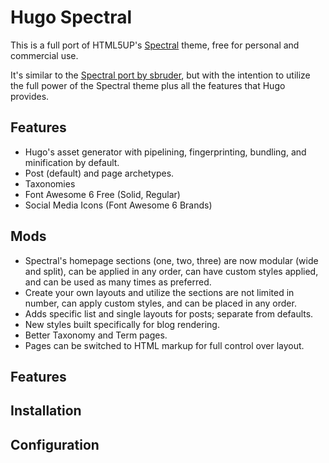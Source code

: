 # Hugo Spectral

This is a full port of HTML5UP's [Spectral](https://html5up.net/spectral) theme, free for personal and commercial use.

It's similar to the [Spectral port by sbruder](https://github.com/sbruder/spectral), but with the intention to utilize the full power of the Spectral theme plus all the features that Hugo provides.

## Features

- Hugo's asset generator with pipelining, fingerprinting, bundling, and minification by default.
- Post (default) and page archetypes.
- Taxonomies
- Font Awesome 6 Free (Solid, Regular)
- Social Media Icons (Font Awesome 6 Brands)

## Mods

- Spectral's homepage sections (one, two, three) are now modular (wide and split), can be applied in any order, can have custom styles applied, and can be used as many times as preferred.
- Create your own layouts and utilize the sections are not limited in number, can apply custom styles, and can be placed in any order.
- Adds specific list and single layouts for posts; separate from defaults.
- New styles built specifically for blog rendering.
- Better Taxonomy and Term pages.
- Pages can be switched to HTML markup for full control over layout.

## Features



## Installation

## Configuration
